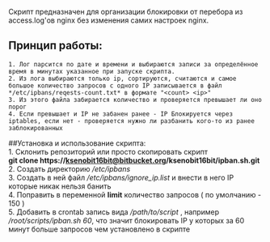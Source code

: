Скрипт предназначен для организации блокировки от перебора из access.log'ов nginx без изменения самих настроек nginx.  
## Принцип работы:  
	1. Лог парсится по дате и времени и выбираются записи за определённое время в минутах указанное при запуске скрипта.  
	2. Из лога выбираются только ip, сортируются, считаются и самое большое количество запросов с одного IP записывается в файл */etc/ipbans/reqests-count.txt* в формате "<count> <ip>"  
	3. Из этого файла забирается количество и проверяется превышает ли оно порог  
	4. Если превышает и IP не забанен ранее - IP Блокируется через iptables, если нет - проверяется нужно ли разбанить кого-то из ранее заблокированных  
	
##Установка и использование скрипта:  
	1. Склонить репозиторий или просто скопировать скрипт  
		**git clone https://ksenobit16bit@bitbucket.org/ksenobit16bit/ipban.sh.git**  
	2. Создать директорию */etc/ipbans*  
	3. Создать в ней файл */etc/ipbans/ignore_ip.list* и внести в него IP которые никак нельзя банить  
	4. Поправить в переменной **limit** количество запросов ( по умолчанию - 150 )  
	5. Добавить в crontab запись вида */path/to/script <time>*, например */root/scripts/ipban.sh 60*, что значит блокировать IP у которых за 60 минут больше запросов чем установлено в скрипте  
